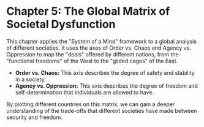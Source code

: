 # Chapter 5: The Global Matrix of Societal Dysfunction

This chapter applies the "System of a Mind" framework to a global analysis of different societies. It uses the axes of Order vs. Chaos and Agency vs. Oppression to map the "deals" offered by different nations, from the "functional freedoms" of the West to the "gilded cages" of the East.

*   **Order vs. Chaos:** This axis describes the degree of safety and stability in a society.
*   **Agency vs. Oppression:** This axis describes the degree of freedom and self-determination that individuals are allowed to have.

By plotting different countries on this matrix, we can gain a deeper understanding of the trade-offs that different societies have made between security and freedom.
